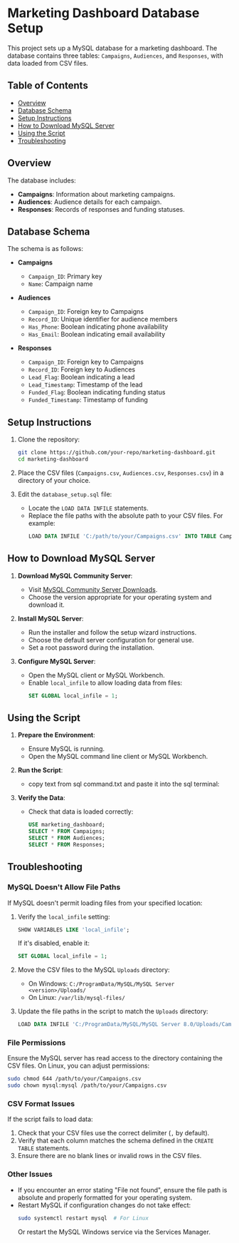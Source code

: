 # Marketing Dashboard Database Setup

This project sets up a MySQL database for a marketing dashboard. The database contains three tables: `Campaigns`, `Audiences`, and `Responses`, with data loaded from CSV files.

## Table of Contents

- [Overview](#overview)
- [Database Schema](#database-schema)
- [Setup Instructions](#setup-instructions)
- [How to Download MySQL Server](#how-to-download-mysql-server)
- [Using the Script](#using-the-script)
- [Troubleshooting](#troubleshooting)

## Overview

The database includes:

- **Campaigns**: Information about marketing campaigns.
- **Audiences**: Audience details for each campaign.
- **Responses**: Records of responses and funding statuses.

## Database Schema

The schema is as follows:

- **Campaigns**

  - `Campaign_ID`: Primary key
  - `Name`: Campaign name

- **Audiences**

  - `Campaign_ID`: Foreign key to Campaigns
  - `Record_ID`: Unique identifier for audience members
  - `Has_Phone`: Boolean indicating phone availability
  - `Has_Email`: Boolean indicating email availability

- **Responses**
  - `Campaign_ID`: Foreign key to Campaigns
  - `Record_ID`: Foreign key to Audiences
  - `Lead_Flag`: Boolean indicating a lead
  - `Lead_Timestamp`: Timestamp of the lead
  - `Funded_Flag`: Boolean indicating funding status
  - `Funded_Timestamp`: Timestamp of funding

## Setup Instructions

1. Clone the repository:

   ```bash
   git clone https://github.com/your-repo/marketing-dashboard.git
   cd marketing-dashboard
   ```

2. Place the CSV files (`Campaigns.csv`, `Audiences.csv`, `Responses.csv`) in a directory of your choice.

3. Edit the `database_setup.sql` file:
   - Locate the `LOAD DATA INFILE` statements.
   - Replace the file paths with the absolute path to your CSV files. For example:
     ```sql
     LOAD DATA INFILE 'C:/path/to/your/Campaigns.csv' INTO TABLE Campaigns ...
     ```

## How to Download MySQL Server

1. **Download MySQL Community Server**:

   - Visit [MySQL Community Server Downloads](https://dev.mysql.com/downloads/mysql/).
   - Choose the version appropriate for your operating system and download it.

2. **Install MySQL Server**:

   - Run the installer and follow the setup wizard instructions.
   - Choose the default server configuration for general use.
   - Set a root password during the installation.

3. **Configure MySQL Server**:
   - Open the MySQL client or MySQL Workbench.
   - Enable `local_infile` to allow loading data from files:
     ```sql
     SET GLOBAL local_infile = 1;
     ```

## Using the Script

1. **Prepare the Environment**:

   - Ensure MySQL is running.
   - Open the MySQL command line client or MySQL Workbench.

2. **Run the Script**:

   - copy text from sql command.txt and paste it into the sql terminal:

3. **Verify the Data**:
   - Check that data is loaded correctly:
     ```sql
     USE marketing_dashboard;
     SELECT * FROM Campaigns;
     SELECT * FROM Audiences;
     SELECT * FROM Responses;
     ```

## Troubleshooting

### MySQL Doesn't Allow File Paths

If MySQL doesn't permit loading files from your specified location:

1. Verify the `local_infile` setting:

   ```sql
   SHOW VARIABLES LIKE 'local_infile';
   ```

   If it's disabled, enable it:

   ```sql
   SET GLOBAL local_infile = 1;
   ```

2. Move the CSV files to the MySQL `Uploads` directory:

   - On Windows: `C:/ProgramData/MySQL/MySQL Server <version>/Uploads/`
   - On Linux: `/var/lib/mysql-files/`

3. Update the file paths in the script to match the `Uploads` directory:
   ```sql
   LOAD DATA INFILE 'C:/ProgramData/MySQL/MySQL Server 8.0/Uploads/Campaigns.csv' ...
   ```

### File Permissions

Ensure the MySQL server has read access to the directory containing the CSV files. On Linux, you can adjust permissions:

```bash
sudo chmod 644 /path/to/your/Campaigns.csv
sudo chown mysql:mysql /path/to/your/Campaigns.csv
```

### CSV Format Issues

If the script fails to load data:

1. Check that your CSV files use the correct delimiter (`,` by default).
2. Verify that each column matches the schema defined in the `CREATE TABLE` statements.
3. Ensure there are no blank lines or invalid rows in the CSV files.

### Other Issues

- If you encounter an error stating "File not found", ensure the file path is absolute and properly formatted for your operating system.
- Restart MySQL if configuration changes do not take effect:
  ```bash
  sudo systemctl restart mysql  # For Linux
  ```
  Or restart the MySQL Windows service via the Services Manager.
